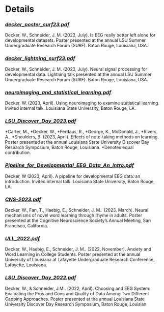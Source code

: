 # Details

### [_**decker_poster_surf23.pdf**_](/decker_poster_surf23.pdf)

Decker, W., Schneider, J. M. (2023, July). Is EEG really better left alone for developmental
datasets. Poster presented at the annual LSU Summer Undergraduate Research Forum (SURF).
Baton Rouge, Louisiana, USA.

### [_**decker_lightning_surf23.pdf**_](/decker_lightning_surf23.pdf)

Decker, W., Schneider, J. M. (2023, July). Neural signal processing for developmental data.
Lightning talk presented at the annual LSU Summer Undergraduate Research Forum (SURF).
Baton Rouge, Louisiana, USA.

### [_**neuroimaging_and_statistical_learning.pdf**_](/neuroimaging_and_statistical_learning.pdf)

Decker, W. (2023, April). Using neuroimaging to examine statistical learning. Invited internal talk. Louisiana State University, Baton Rouge, LA.

### [_**LSU_Discover_Day_2023.pdf**_](/LSU_Discover_Day_2023.pdf)

*Carter, M., *Decker, W., *Ferdaus, R., *George, K., McDonald, J., *Rivers, A., *Shoulders, B.
(2023, April). Effects of note-taking methods on learning. Poster presented at the annual Louisiana
State University Discover Day Research Symposium, Baton Rouge, Louisiana.
\*Denotes equal contribution.

### [_**Pipeline_for_Developmental_EEG_Data_An_Intro.pdf**_](/Pipeline_for_Developmental_EEG_Data_An_Intro.pdf)

Decker, W (2023, April). A pipeline for developmental EEG data: an introduction. Invited internal
talk. Louisiana State University, Baton Rouge, LA.

### [_**CNS-2023.pdf**_](/CNS-2023.pdf)

Decker, W., Fan, T., Haebig, E., Schneider, J. M.. (2023, March). Neural mechanisms of novel word
learning through rhyme in adults. Poster presented at the Cognitive Neuroscience Society’s
Annual Meeting, San Francisco, California.

### [ _**ULL_2022.pdf**_](/ULL_2022.pdf)

Decker, W., Haebig, E., Schneider, J. M.. (2022, November). Anxiety and Word Learning in College
Students. Poster presented at the annual University of Louisiana at Lafayette Undergraduate
Research Conference, Lafayette, Louisiana.

### [_**LSU_Discover_Day_2022.pdf**_](/LSU_Discover_Day_2022.pdf)

Decker, W., & Schneider, J.M.. (2022, April). Choosing and EEG System: Evaluating the Pros and
Cons and Quality of Data Among Two Different Capping Approaches. Poster presented at the
annual Louisiana State University Discover Day Research Symposium, Baton Rouge, Louisian

